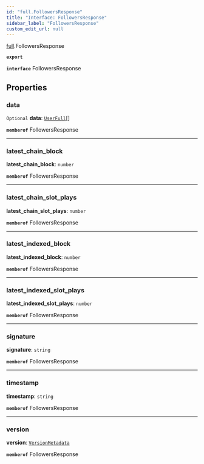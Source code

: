 ```yaml
---
id: "full.FollowersResponse"
title: "Interface: FollowersResponse"
sidebar_label: "FollowersResponse"
custom_edit_url: null
---
```


[full](../namespaces/full.md).FollowersResponse

**`export`**

**`interface`** FollowersResponse

## Properties

### data

 `Optional` **data**: [`UserFull`](full.UserFull.md)[]

**`memberof`** FollowersResponse

___

### latest\_chain\_block

 **latest\_chain\_block**: `number`

**`memberof`** FollowersResponse

___

### latest\_chain\_slot\_plays

 **latest\_chain\_slot\_plays**: `number`

**`memberof`** FollowersResponse

___

### latest\_indexed\_block

 **latest\_indexed\_block**: `number`

**`memberof`** FollowersResponse

___

### latest\_indexed\_slot\_plays

 **latest\_indexed\_slot\_plays**: `number`

**`memberof`** FollowersResponse

___

### signature

 **signature**: `string`

**`memberof`** FollowersResponse

___

### timestamp

 **timestamp**: `string`

**`memberof`** FollowersResponse

___

### version

 **version**: [`VersionMetadata`](full.VersionMetadata.md)

**`memberof`** FollowersResponse
